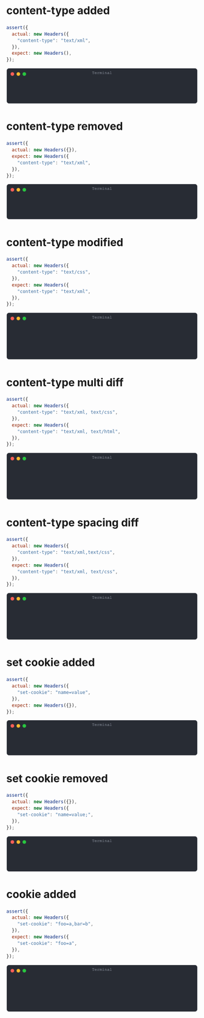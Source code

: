 # content-type added

```js
assert({
  actual: new Headers({
    "content-type": "text/xml",
  }),
  expect: new Headers(),
});
```

![img](<./headers/content-type added.svg>)

# content-type removed

```js
assert({
  actual: new Headers({}),
  expect: new Headers({
    "content-type": "text/xml",
  }),
});
```

![img](<./headers/content-type removed.svg>)

# content-type modified

```js
assert({
  actual: new Headers({
    "content-type": "text/css",
  }),
  expect: new Headers({
    "content-type": "text/xml",
  }),
});
```

![img](<./headers/content-type modified.svg>)

# content-type multi diff

```js
assert({
  actual: new Headers({
    "content-type": "text/xml, text/css",
  }),
  expect: new Headers({
    "content-type": "text/xml, text/html",
  }),
});
```

![img](<./headers/content-type multi diff.svg>)

# content-type spacing diff

```js
assert({
  actual: new Headers({
    "content-type": "text/xml,text/css",
  }),
  expect: new Headers({
    "content-type": "text/xml, text/css",
  }),
});
```

![img](<./headers/content-type spacing diff.svg>)

# set cookie added

```js
assert({
  actual: new Headers({
    "set-cookie": "name=value",
  }),
  expect: new Headers({}),
});
```

![img](<./headers/set cookie added.svg>)

# set cookie removed

```js
assert({
  actual: new Headers({}),
  expect: new Headers({
    "set-cookie": "name=value;",
  }),
});
```

![img](<./headers/set cookie removed.svg>)

# cookie added

```js
assert({
  actual: new Headers({
    "set-cookie": "foo=a,bar=b",
  }),
  expect: new Headers({
    "set-cookie": "foo=a",
  }),
});
```

![img](<./headers/cookie added.svg>)

